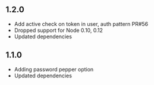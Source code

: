 ## 1.2.0

* Add active check on token in user, auth pattern PR#56
* Dropped support for Node 0.10, 0.12
* Updated dependencies

## 1.1.0

* Adding password pepper option
* Updated dependencies
